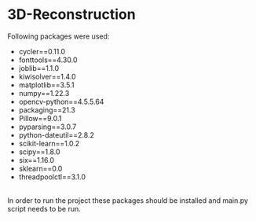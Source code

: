 # 3D-Reconstruction

Following packages were used:  
- cycler==0.11.0
- fonttools==4.30.0
- joblib==1.1.0
- kiwisolver==1.4.0
- matplotlib==3.5.1
- numpy==1.22.3
- opencv-python==4.5.5.64
- packaging==21.3
- Pillow==9.0.1
- pyparsing==3.0.7
- python-dateutil==2.8.2
- scikit-learn==1.0.2
- scipy==1.8.0
- six==1.16.0
- sklearn==0.0
- threadpoolctl==3.1.0  
<br/>
In order to run the project these packages should be installed and main.py script needs to be run.
